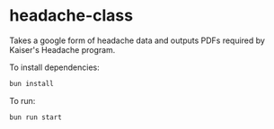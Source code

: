 # headache-class

Takes a google form of headache data and outputs PDFs required by Kaiser's Headache program. 

To install dependencies:

```bash
bun install
```

To run:

```bash
bun run start
```